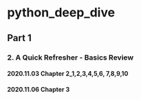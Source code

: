 # python_deep_dive
## Part 1
### 2. A Quick Refresher - Basics Review
#### 2020.11.03 Chapter 2_1,2,3,4,5,6, 7,8,9,10
#### 2020.11.06 Chapter 3
